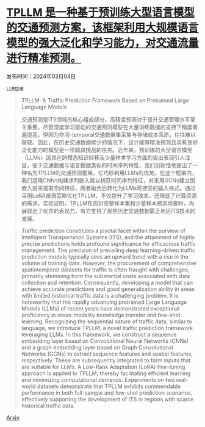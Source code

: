 # [TPLLM 是一种基于预训练大型语言模型的交通预测方案，该框架利用大规模语言模型的强大泛化和学习能力，对交通流量进行精准预测。](https://arxiv.org/abs/2403.02221)

发布时间：2024年03月04日

`LLM应用`

> TPLLM: A Traffic Prediction Framework Based on Pretrained Large Language Models

> 交通预测是ITS领域的核心组成部分，高精度预测对于提升交通管理水平至关重要。尽管深度学习驱动的交通预测模型在大量训练数据的支持下精度普遍提高，但因为空间-temporal交通数据集采集与存储成本高昂，往往难以获取。因此，在历史交通数据稀少的情况下，设计能够精准预测且具有良好泛化能力的模型是一项颇具挑战的任务。近年来，预训练的大型语言模型（LLMs）因其在跨模态知识转移及少量样本学习方面的突出表现引人注目。鉴于交通数据与语言数据类似的时间序列特性，我们创新性地提出了一种名为TPLLM的交通预测框架，它巧妙利用LLMs的优势。在这个框架内，我们运用CNNs构建序列嵌入层以捕获时间序列特征，并采用GCNs建立图嵌入层来提取空间特征，两者融合后转化为LLMs可接受的输入格式。通过采用LoRA微调策略优化TPLLM，不仅提升了学习效率，还降低了计算资源的需求。实验证明，TPLLM在面对完整样本集和少量样本预测场景时，均展现出了优异的表现力，有力支持了那些历史交通数据匮乏地区ITS技术的发展。

> Traffic prediction constitutes a pivotal facet within the purview of Intelligent Transportation Systems (ITS), and the attainment of highly precise predictions holds profound significance for efficacious traffic management. The precision of prevailing deep learning-driven traffic prediction models typically sees an upward trend with a rise in the volume of training data. However, the procurement of comprehensive spatiotemporal datasets for traffic is often fraught with challenges, primarily stemming from the substantial costs associated with data collection and retention. Consequently, developing a model that can achieve accurate predictions and good generalization ability in areas with limited historical traffic data is a challenging problem. It is noteworthy that the rapidly advancing pretrained Large Language Models (LLMs) of recent years have demonstrated exceptional proficiency in cross-modality knowledge transfer and few-shot learning. Recognizing the sequential nature of traffic data, similar to language, we introduce TPLLM, a novel traffic prediction framework leveraging LLMs. In this framework, we construct a sequence embedding layer based on Convolutional Neural Networks (CNNs) and a graph embedding layer based on Graph Convolutional Networks (GCNs) to extract sequence features and spatial features, respectively. These are subsequently integrated to form inputs that are suitable for LLMs. A Low-Rank Adaptation (LoRA) fine-tuning approach is applied to TPLLM, thereby facilitating efficient learning and minimizing computational demands. Experiments on two real-world datasets demonstrate that TPLLM exhibits commendable performance in both full-sample and few-shot prediction scenarios, effectively supporting the development of ITS in regions with scarce historical traffic data.

[Arxiv](https://arxiv.org/abs/2403.02221)